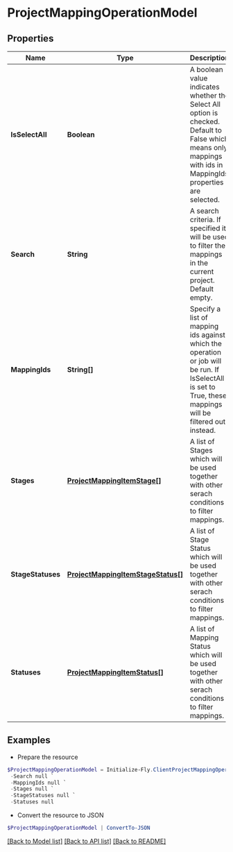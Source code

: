 # ProjectMappingOperationModel
## Properties

Name | Type | Description | Notes
------------ | ------------- | ------------- | -------------
**IsSelectAll** | **Boolean** | A boolean value indicates whether the Select All option is checked.  Default to False which means only mappings with ids in MappingIds properties are selected. | 
**Search** | **String** | A search criteria. If specified it will be used to filter the mappings in the current project. Default empty. | [optional] 
**MappingIds** | **String[]** | Specify a list of mapping ids against which the operation or job will be run.  If IsSelectAll is set to True, these mappings will be filtered out instead. | [optional] 
**Stages** | [**ProjectMappingItemStage[]**](ProjectMappingItemStage.md) | A list of Stages which will be used together with other serach conditions to filter mappings. | [optional] 
**StageStatuses** | [**ProjectMappingItemStageStatus[]**](ProjectMappingItemStageStatus.md) | A list of Stage Status which will be used together with other serach conditions to filter mappings. | [optional] 
**Statuses** | [**ProjectMappingItemStatus[]**](ProjectMappingItemStatus.md) | A list of Mapping Status which will be used together with other serach conditions to filter mappings. | [optional] 

## Examples

- Prepare the resource
```powershell
$ProjectMappingOperationModel = Initialize-Fly.ClientProjectMappingOperationModel  -IsSelectAll null `
 -Search null `
 -MappingIds null `
 -Stages null `
 -StageStatuses null `
 -Statuses null
```

- Convert the resource to JSON
```powershell
$ProjectMappingOperationModel | ConvertTo-JSON
```

[[Back to Model list]](../README.md#documentation-for-models) [[Back to API list]](../README.md#documentation-for-api-endpoints) [[Back to README]](../README.md)
